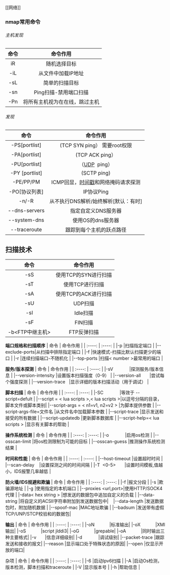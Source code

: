 [[网络]] 
### nmap常用命令
###### 主机发现
|     命令      |      命令作用              |
|    :----:    |    :----:                 |
|iR            |随机选择目标                 |
|-iL           |从文件中加载IP地址            | 
|-sL           |简单的扫描目标               |
|-sn           |Ping扫描-禁用端口扫描         |
|-Pn           |将所有主机视为在在线，跳过主机  |

###### 发现
|     命令      |      命令作用                |
|    :----:    |    :----:                   |
|-PS[portlist] |(TCP SYN ping） 需要root权限   |
|-PA[portlist] |(TCP ACK ping）               |
|-PU[portlist] |（[UDP](https://so.csdn.net/so/search?q=UDP&spm=1001.2101.3001.7020)  ping）                |
|-PY [portlist]|(SCTP ping)                   |
|-PE/PP/PM     |ICMP回显，[时间戳](https://so.csdn.net/so/search?q=%E6%97%B6%E9%97%B4%E6%88%B3&spm=1001.2101.3001.7020)和网络掩码请求探测|
|-PO[协议列表]  |IP协议Ping                     |
|-n/-R         |从不执行DNS解析/始终解析[默认：有时]|
|--dns-servers |指定自定义DNS服务器              |
|--system-dns  |使用OS的dns服务器                |
|--traceroute  |跟踪到每个主机的跃点路径|

## 扫描技术
|     命令      |      命令作用                 |
|    :----:    |    :----:                    |
|-sS           |使用TCP的SYN进行扫描            | 
|-sT           |使用TCP进行扫描                 |
|-sA           |使用TCP的ACK进行扫描            |
|-sU           |UDP扫描                        |
|-sI           |Idle扫描                       |
|-sF           |FIN扫描                        |
|-b<FTP中继主机>|FTP反弹扫描                     |

**端口规格和扫描顺序**
|     命令       |      命令作用                |
|    :----:     |    :----:                   |
|-p             |扫描指定端口                   |
|--exclude-ports|从扫描中排除指定端口             |
|-f             |快速模式-扫描比默认扫描更少的端口  |
|-r             |连续扫描端口-不随机化            |
|--top-ports    |扫描< number >最常用的端口      |

**服务/版本探测**
|     命令            |      命令作用                |
|    :----:          |    :----:                   |
|-sV                 |探测服务/版本信息               |
|--version-intensity |设置版本扫描强度（0-9）          |
|--version-all       |尝试每个强度探测                |
|--version-trace     |显示详细的版本扫描活动（用于调试） |

**脚本扫描**
|     命令                                  |      命令作用                |
|    :----:                                |    :----:                   |
|-SC                                       |等效于 --script=defult         |
|--script = < lua scripts >,< lua scripts >|以逗号分隔的目录，脚本文件或脚本类别|
|--script-args = < n1=v1,  n2=v2 >         |为脚本提供参数                   |
|--script-args-file=文件名                  |从文件名中加载脚本参数            |
|--script-trace                            |显示发送和接受的所有数据           |
|--script-updatedb                         |更新脚本数据库                   |
|--script-help=< lua scripts >             |显示有关脚本的帮助                |

**操作系统检测**
|     命令       |      命令作用                |
|    :----:     |    :----:                   |
|-o             |启用os检测                    |
|--osscan-limit |将os检测限制为可能的目标         |
|--osscan-guess |推测操作系统检测结果             |

**时间和性能**
|     命令       |      命令作用                   |
|    :----:      |    :----:                     |
|--host-timeout  |设置超时时间                     | 
|--scan-delay    |设置探测之间的时间间隔             |
|-T  <0-5>       |设置时间模板,值越小，IDS报警几率越低 |

**防火墙/IDS规避和欺骗**
|     命令            |      命令作用                    |
|    :----:          |    :----:                       |
|-f                  |报文分段                           |
|-s                  |欺骗源地址                         |
|-g                  |使用指定的本机端口                   |
|--proxies <url,port>|使用HTTP/SOCK4代理                 | 
|-data< hex string > |想发送的数据包中追加自定义的负载       |
|--data-string       |将自定义的ACSII字符串附加到发送数据包中|   
|--data-length       |发送数据包时，附加随机数据            |
|--spoof-mac         |MAC地址欺骗                        |
|--badsum            |发送带有虚假TCP/UNP/STCP校验和的数据包|

**输出**
|     命令       |      命令作用                |
|    :----:     |    :----:                   |
|-oN            |标准输出|
|-oX            |XMl输出|
|-oS            |script jlddi3|
|-oG            |grepable|
|-oA            |同时输出三种主要格式|
|-v             |信息详细级别|
|-d             |调试级别|
|--packet-trace |跟踪发送和接收的报文|
|--reason       |显示端口处于特殊状态的原因|
|--open         |仅显示开放的端口|

杂项
|     命令       |      命令作用                         |
|    :----:     |    :----:                             |
|-6             |启动Ipv6扫描                            |
|-A             |启动Os检测，版本检测，脚本扫描和traceroute  |
|-V             |显示版本号                               |
|-h             |帮助信息                                 | 